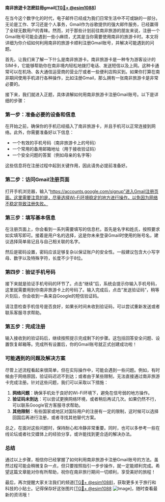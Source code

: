 **南非旅遊卡怎麽註冊gmail[[TG💪+ @esim1088](https://t.me/s/esim1088)]**

在当今这个数字化的时代，电子邮件已经成为我们日常生活中不可或缺的一部分。无论是工作、学习还是个人事务，Gmail作为谷歌提供的强大邮件服务，已经赢得了全球无数用户的青睐。然而，对于那些计划前往南非旅游的朋友来说，注册一个Gmail账号可能会遇到一些小麻烦，尤其是当你需要使用南非的旅游卡时。本文将详细为你介绍如何利用南非的旅游卡顺利注册Gmail账号，并解决可能遇到的问题。

首先，让我们来了解一下什么是南非旅游卡。南非旅游卡是一种专为游客设计的SIM卡，它能够帮助你在南非境内轻松地拨打电话、发送短信以及上网。这种卡通常可以在机场、各大通信运营商的营业厅或者一些便利店购买到。如果你打算在南非期间使用手机进行各种操作，比如注册Gmail，那么拥有一张南非旅游卡是非常必要的。

接下来，我们就进入正题，具体讲解如何用南非旅游卡注册Gmail账号。以下是详细的步骤：

### 第一步：准备必要的设备和信息

在开始之前，确保你的手机已经插入了南非旅游卡，并且手机可以正常连接到网络。此外，你需要准备好以下信息：
- 一个有效的手机号码（南非旅游卡上的号码）
- 一个常用的备用邮箱地址（用于接收验证码）
- 一个安全问题的答案（例如母亲的名字等）

这些信息将在注册过程中起到关键作用，因此请务必提前准备好。

### 第二步：访问Gmail注册页面

打开手机浏览器，输入“https://accounts.google.com/signup”进入Gmail注册页面。这里需要注意的是，尽量选择Wi-Fi环境稳定的地方进行操作，以免因为网络不稳定导致注册失败。

### 第三步：填写基本信息

在注册页面上，你会看到一系列需要填写的信息栏。首先是名字和姓氏，按照要求如实填写即可。接着是用户名的选择，这是你未来登录Gmail时使用的账号名，建议选择简单易记且与自己相关联的名字。

然后是密码设置，密码应该足够复杂以保证账户的安全性。一般建议包含大小写字母、数字以及特殊字符，长度不少于8位。

### 第四步：验证手机号码

接下来就是验证手机号码的环节了。点击“继续”后，系统会提示你输入手机号码，这里就需要用到你南非旅游卡上的号码了。输入完成后，点击“发送验证码”，稍等片刻后，你会收到一条来自Google的短信验证码。

请注意检查手机信号是否良好，如果长时间未收到验证码，可以尝试重新发送或者联系客服寻求帮助。

### 第五步：完成注册

输入接收到的验证码后，继续按照提示完成剩下的步骤。这包括回答安全问题、设置恢复邮箱等。完成所有设置后，你的Gmail账号就正式创建成功啦！

### 可能遇到的问题及解决方案

尽管上述流程看起来很简单，但在实际操作中，可能会遇到一些问题。例如，有时候由于网络原因，验证码迟迟不到达；或者由于某些限制，无法直接通过南非旅游卡完成注册。针对这些问题，我们可以采取以下措施：

1. **网络问题**：确保手机处于良好的Wi-Fi环境下，避免在信号弱的地方操作。
2. **验证码未到达**：可以尝试更换网络环境，或者稍后再试几次。如果仍然不行，可以联系Google官方客服寻求帮助。
3. **其他限制**：有些国家或地区对国际用户的注册有一定的限制，这时候可以选择回国后再进行注册，或者寻找其他替代方案。

总之，在面对这些问题时，保持耐心和冷静非常重要。同时，也可以多参考一些在线论坛或者社交媒体上的经验分享，或许能找到更合适的解决办法。

### 总结

通过以上步骤，相信你已经掌握了如何利用南非旅游卡注册Gmail账号的方法。虽然过程可能会稍微复杂一点，但只要按照指引一步步操作，就一定能顺利完成。希望这篇文章能对你有所帮助，祝你在南非旅行期间一切顺利，享受美好的旅程！

最后，再次提醒大家关注我们的频道[[TG💪+ @esim1088](https://t.me/s/esim1088)]，获取更多关于旅行和科技的小贴士。记得保存好这张图片[[TG💪+ @esim1088](https://t.me/s/esim1088) ![Image](https://i.postimg.cc/4NQfJmqS/Snipaste-2025-05-13-00-14-12.png)]，随时查看最新的资讯哦！